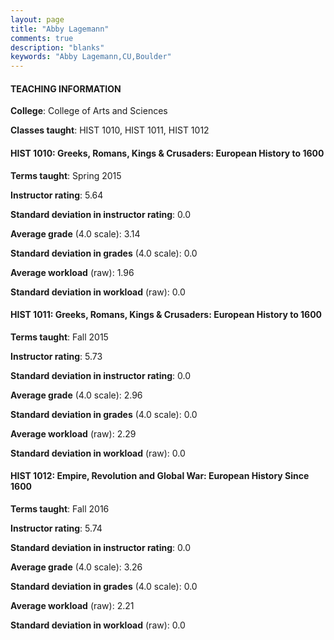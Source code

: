 ```yaml
---
layout: page
title: "Abby Lagemann" 
comments: true
description: "blanks"
keywords: "Abby Lagemann,CU,Boulder"
---
```

<head>
<script src="https://ajax.googleapis.com/ajax/libs/jquery/2.1.3/jquery.min.js"></script>
<script src="https://dl.dropboxusercontent.com/s/pc42nxpaw1ea4o9/highcharts.js?dl=0"></script>
<!-- <script src="../assets/js/highcharts.js"></script> -->
<style type="text/css">@font-face {
	font-family: "Bebas Neue";
	src: url(https://www.filehosting.org/file/details/544349/BebasNeue Regular.otf) format("opentype");
	}
	h1.Bebas { 
		font-family: "Bebas Neue", Verdana, Tahoma;
	}
</style>
</head>
	   
#### TEACHING INFORMATION

**College**: College of Arts and Sciences

**Classes taught**: HIST 1010, HIST 1011, HIST 1012

#### HIST 1010: Greeks, Romans, Kings & Crusaders: European History to 1600

**Terms taught**: Spring 2015

**Instructor rating**: 5.64

**Standard deviation in instructor rating**: 0.0

**Average grade** (4.0 scale): 3.14

**Standard deviation in grades** (4.0 scale): 0.0

**Average workload** (raw): 1.96

**Standard deviation in workload** (raw): 0.0

#### HIST 1011: Greeks, Romans, Kings & Crusaders: European History to 1600

**Terms taught**: Fall 2015

**Instructor rating**: 5.73

**Standard deviation in instructor rating**: 0.0

**Average grade** (4.0 scale): 2.96

**Standard deviation in grades** (4.0 scale): 0.0

**Average workload** (raw): 2.29

**Standard deviation in workload** (raw): 0.0

#### HIST 1012: Empire, Revolution and Global War: European History Since 1600

**Terms taught**: Fall 2016

**Instructor rating**: 5.74

**Standard deviation in instructor rating**: 0.0

**Average grade** (4.0 scale): 3.26

**Standard deviation in grades** (4.0 scale): 0.0

**Average workload** (raw): 2.21

**Standard deviation in workload** (raw): 0.0

